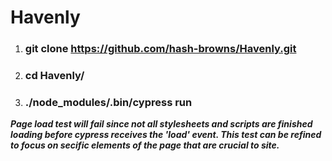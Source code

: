 # Havenly
1. ### git clone https://github.com/hash-browns/Havenly.git
2. ### cd Havenly/
3. ### ./node_modules/.bin/cypress run
***Page load test will fail since not all stylesheets and scripts are finished loading before cypress receives the 'load' event. This test can be refined to focus on secific elements of the page that are crucial to site.*** 
